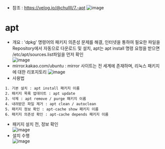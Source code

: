 * 참조 : https://velog.io/@chullll/7.-apt
![image](https://user-images.githubusercontent.com/70207093/184782006-bdeeb7c7-28b7-4954-9b3f-d50832c6998e.png)


apt
===
* 개요 : 'dpkg' 명령어의 패키지 의존성 문제를 해결, 인터넷을 통하여 필요한 파일을 Repository에서 자동으로 다운로드 및 설치, apt는 apt install 명령 요청을 받으면 /etc/apt/sources.list파일을 먼저 확인</br>
  ![image](https://user-images.githubusercontent.com/70207093/184782227-67998f18-36c9-484a-b8f2-cf863323a6f4.png)
* mirror.kakao.com/ubuntu : mirror 사이트는 전 세계에 존재하며, 리눅스 패키지에 대한 리포지토리
  ![image](https://user-images.githubusercontent.com/70207093/184782414-11cf377d-6648-457d-b8e5-c4fd8127b5e8.png)
* 사용법
```
1. 기본 설치 : apt install 패키지 이름
2. 패키지 목록 업데이트 : apt update
3. 삭제 : apt remove / purge 패키지 이름
4. 내려받은 파일 제거 : apt clean / autoclean
5. 패키지 정보 확인 : apt-cache show 패키지 이름
6. 패키지 의존성 확인 : apt-cache depends 패키지 이름
```
* 패키지 설치 전, 정보 확인</br>
  ![image](https://user-images.githubusercontent.com/70207093/184781698-afe90ce6-f45d-43a2-b377-32f1f59283c1.png)
* 설치 수행</br>
  ![image](https://user-images.githubusercontent.com/70207093/184781804-ffdc8773-ce2e-4504-a08b-8fef3be5c120.png)
